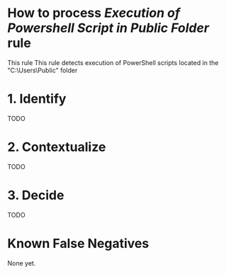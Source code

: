 # How to process *Execution of Powershell Script in Public Folder* rule
This rule This rule detects execution of PowerShell scripts located in the "C:\Users\Public" folder

# 1. Identify
TODO

# 2. Contextualize
TODO

# 3. Decide
TODO

# Known False Negatives
None yet.
